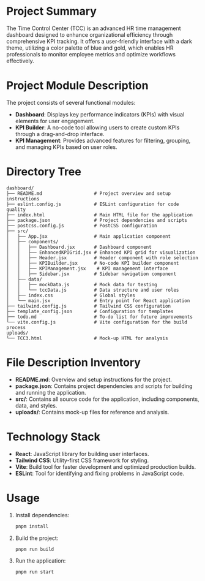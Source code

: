 # Project Summary
The Time Control Center (TCC) is an advanced HR time management dashboard designed to enhance organizational efficiency through comprehensive KPI tracking. It offers a user-friendly interface with a dark theme, utilizing a color palette of blue and gold, which enables HR professionals to monitor employee metrics and optimize workflows effectively.

# Project Module Description
The project consists of several functional modules:
- **Dashboard**: Displays key performance indicators (KPIs) with visual elements for user engagement.
- **KPI Builder**: A no-code tool allowing users to create custom KPIs through a drag-and-drop interface.
- **KPI Management**: Provides advanced features for filtering, grouping, and managing KPIs based on user roles.

# Directory Tree
```
dashboard/
├── README.md                   # Project overview and setup instructions
├── eslint.config.js            # ESLint configuration for code quality
├── index.html                  # Main HTML file for the application
├── package.json                # Project dependencies and scripts
├── postcss.config.js           # PostCSS configuration
├── src/
│   ├── App.jsx                 # Main application component
│   ├── components/
│   │   ├── Dashboard.jsx       # Dashboard component
│   │   ├── EnhancedKPIGrid.jsx # Enhanced KPI grid for visualization
│   │   ├── Header.jsx          # Header component with role selection
│   │   ├── KPIBuilder.jsx      # No-code KPI builder component
│   │   ├── KPIManagement.jsx    # KPI management interface
│   │   ├── Sidebar.jsx         # Sidebar navigation component
│   ├── data/
│   │   ├── mockData.js         # Mock data for testing
│   │   └── tccData.js          # Data structure and user roles
│   ├── index.css               # Global styles
│   └── main.jsx                # Entry point for React application
├── tailwind.config.js          # Tailwind CSS configuration
├── template_config.json        # Configuration for templates
├── todo.md                     # To-do list for future improvements
└── vite.config.js              # Vite configuration for the build process
uploads/
└── TCC3.html                   # Mock-up HTML for analysis
```

# File Description Inventory
- **README.md**: Overview and setup instructions for the project.
- **package.json**: Contains project dependencies and scripts for building and running the application.
- **src/**: Contains all source code for the application, including components, data, and styles.
- **uploads/**: Contains mock-up files for reference and analysis.

# Technology Stack
- **React**: JavaScript library for building user interfaces.
- **Tailwind CSS**: Utility-first CSS framework for styling.
- **Vite**: Build tool for faster development and optimized production builds.
- **ESLint**: Tool for identifying and fixing problems in JavaScript code.

# Usage
1. Install dependencies:
   ```bash
   pnpm install
   ```
2. Build the project:
   ```bash
   pnpm run build
   ```
3. Run the application:
   ```bash
   pnpm run start
   ```
